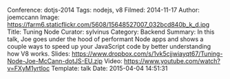 Conference: dotjs-2014
Tags: nodejs, v8
Filmed: 2014-11-17
Author: joemccann
Image: https://farm6.staticflickr.com/5608/15648527007_032bcd840b_k_d.jpg
Title: Tuning Node
Curator: sylvinus
Category: Backend
Summary: In this talk, Joe goes under the hood of performant Node apps and shows a couple ways to speed up your JavaScript code by better understanding how V8 works.
Slides: https://www.dropbox.com/s/1vk5cjjwiayqt67/Tuning-Node-Joe-McCann-dotJS-EU.zip
Video: https://www.youtube.com/watch?v=FXyM1yrtloc
Template: talk
Date: 2015-04-04 14:51:31